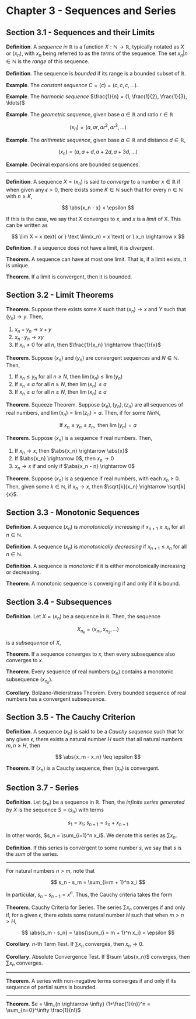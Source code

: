 # Chapter 3 - Sequences and Series

## Section 3.1 - Sequences and their Limits

**Definition**. A *sequence in $\mathbb{R}$* is a function $X: \mathbb{N} \rightarrow \mathbb{R}$, typically notated as $X$ or $(x_n)$, with $x_n$ being referred to as the *terms* of the sequence. The set ${x_n | n \in \mathbb{N}}$ is the *range* of this sequence.

**Definition**. The sequence is *bounded* if its range is a bounded subset of $\mathbb{R}$.

**Example**. The *constant sequence* $C = (c) = (c, c, c, \ldots)$.

**Example**. The *harmonic sequence* $\frac{1}{n} = (1, \frac{1}{2}, \frac{1}{3}, \ldots)$

**Example**. The *geometric sequence*, given base $a \in \mathbb{R}$ and ratio $r \in \mathbb{R}$

$$
(x_n) = (a, ar,  ar^2, ar^3, \ldots)
$$

**Example**. The *arithmetic sequence*, given base $a \in \mathbb{R}$ and distance $d \in \mathbb{R}$,

$$
(x_n) = (a, a + d, a + 2d, a + 3d, \ldots)
$$

**Example**. Decimal expansions are bounded sequences.

---

**Definition**. A sequence $X = (x_n)$ is said to *converge* to a number $x \in \mathbb{R}$ if when given any $\epsilon > 0$, there exists some $K \in \mathbb{N}$ such that for every $n \in \mathbb{N}$ with $n \geq K$,

$$
\abs{x_n - x} < \epsilon
$$

If this is the case, we say that $X$ converges to  $x$, and $x$ is a *limit* of X. This can be written as

$$
\lim X = x \text{ or } \text \lim(x_n) = x \text{ or }  x_n \rightarrow x
$$

**Definition**. If a sequence does not have a limit, it is *divergent*.

**Theorem**. A sequence can have at most one limit. That is, if a limit exists, it is unique.

**Theorem**. If a limit is convergent, then it is bounded.

## Section 3.2 - Limit Theorems

**Theorem**. Suppose there exists some $X$ such that $(x_n) \rightarrow x$ and $Y$ such that $(y_n) \rightarrow y$. Then,

1. $x_n + y_n \rightarrow x + y$
2. $x_n \cdot y_n \rightarrow xy$
3. If $x_n \neq 0$ for all $n$, then $\frac{1}{x_n} \rightarrow \frac{1}{x}$

**Theorem**. Suppose $(x_n)$ and $(y_n)$ are convergent sequences and $N \in \mathbb{N}$. Then,

1. If $x_n \leq y_n$ for all $n \geq N$, then $\lim(x_n) \leq \lim(y_n)$
2. If $x_n \leq a$ for all $n \geq N$, then $\lim(x_n) \leq a$
3. If $x_n \geq a$ for all $n \geq N$, then $\lim(x_n) \geq a$

**Theorem**. Squeeze Theorem. Suppose $(x_n), (y_n), (z_n)$ are all sequences of real numbers, and $\lim(x_n) = \lim(z_n) = a$. Then, if for some $N in \mathbb{N}$,

$$
\text{If } x_n \leq y_n \leq z_n, \text{ then } \lim(y_n) = a
$$

**Theorem**. Suppose $(x_n)$ is a sequence if real numbers. Then,

1. If $x_n \rightarrow x$, then $\abs{x_n} \rightarrow \abs{x}$
2. If $\abs{x_n} \rightarrow 0$, then $x_n \rightarrow 0$
3. $x_n \rightarrow x$ if and only if $\abs{x_n - n} \rightarrow 0$

**Theorem**. Suppose $(x_n)$ is a sequence if real numbers, with each $x_n \geq 0$. Then, given some $k \in \mathbb{N}$, if $x_n \rightarrow x$, then $\sqrt[k]{x_n} \rightarrow \sqrt[k]{x}$.

## Section 3.3 - Monotonic Sequences

**Definition**. A sequence $(x_n)$ is *monotonically increasing* if $x_{n+1} \geq x_n$ for all $n \in \mathbb{N}$.

**Definition**. A sequence $(x_n)$ is *monotonically decreasing* if $x_{n+1} \leq x_n$ for all $n \in \mathbb{N}$.

**Definition**. A sequence is *monotonic* if it is either monotonically increasing or decreasing.

**Theorem**. A monotonic sequence is converging if and only if it is bound.

## Section 3.4 - Subsequences

**Definition**. Let $X = (x_n)$ be a sequence in $\mathbb{R}$. Then, the sequence

$$
X_{n_k} = (x_{n_1}, x_{n_2}, \ldots)
$$

is a *subsequence* of $X$,

**Theorem**. If a sequence converges to $x$, then every subsequence also converges to $x$.

**Theorem**. Every sequence of real numbers $(x_n)$ contains a monotonic subsequence $(x_{n_k})$.

**Corollary**. Bolzano-Weierstrass Theorem. Every bounded sequence of real numbers has a convergent subsequence.

## Section 3.5 - The Cauchy Criterion

**Definition**. A sequence $(x_n)$ is said to be a *Cauchy sequence* such that for any given $\epsilon$, there exists a natural number $H$ such that all natural numbers $m, n \geq H$, then

$$
\abs{x_m - x_n} \leq \epsilon
$$

**Theorem**. If $(x_n)$ is a Cauchy sequence, then $(x_n)$ is convergent.

## Section 3.7 - Series

**Definition**. Let $(x_n)$ be a sequence in $\mathbb{R}$. Then, the *infinite series generated by $X$* is the sequence $S = (s_n)$ with terms

$$
s_1 = x_1; \; s_{n+1} = s_n + x_{n+1}
$$

In other words, $s_n = \sum_{i=1}^n x_i$. We denote this series as $\sum x_n$.

**Definition**. If this series is convergent to some number $s$, we say that $s$ is the *sum* of the series.

---

For natural numbers $n > m$, note that

$$
s_n - s_m = \sum_{i=m + 1}^n x_i
$$

In particular, $s_n - s_{n - 1} = x^n$. Thus, the Cauchy criteria takes the form

**Theorem**. Cauchy Criteria for Series. The series $\sum x_n$ converges if and only if, for a given $\epsilon$, there exists some natural number $H$ such that when $m > n > H$,

$$
\abs{s_m - s_n} = \abs{\sum_{i = m + 1}^n x_i} < \epsilon
$$

**Corollary**. $n$-th Term Test. If $\sum x_n$ converges, then $x_n \rightarrow 0$.

**Corollary**. Absolute Convergence Test. If $\sum \abs{x_n}$ converges, then $\sum x_n$ converges.

---

**Theorem**. A series with non-negative terms converges if and only if its sequence of partial sums is bounded.

---

**Theorem**. $e = \lim_{n \rightarrow \infty} (1+\frac{1}{n})^n = \sum_{n=0}^\infty \frac{1}{n!}$
